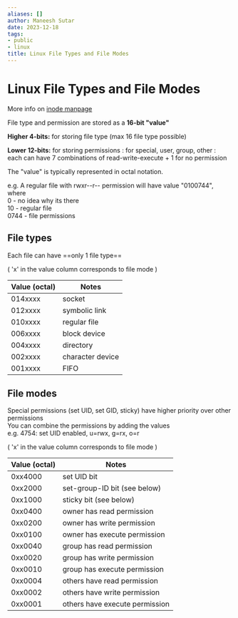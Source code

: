```yaml
---
aliases: []
author: Maneesh Sutar
date: 2023-12-18
tags:
- public
- linux
title: Linux File Types and File Modes
---
```


# Linux File Types and File Modes

More info on [inode manpage](https://man7.org/linux/man-pages/man7/inode.7.html#:~:text=the%20value%200.-,The%20file%20type%20and%20mode,-The%20stat.st_mode)

File type and permission are stored as a **16-bit "value"**

**Higher 4-bits:** for storing file type (max 16 file type possible)

**Lower 12-bits:** for storing permissions : for special, user, group, other : each can have 7 combinations of read-write-execute + 1 for no permission

The "value" is typically represented in octal notation.

e.g. A regular file with rwxr--r-- permission will have value "0100744", where  
0 - no idea why its there  
10 - regular file  
0744 - file permissions

## File types

Each file can have ==only 1 file type==

( 'x' in the value column corresponds to file mode )

|Value (octal)|Notes|
|-------------|-----|
|014xxxx|socket|
|012xxxx|symbolic link|
|010xxxx|regular file|
|006xxxx|block device|
|004xxxx|directory|
|002xxxx|character device|
|001xxxx|FIFO|

## File modes

Special permissions (set UID, set GID, sticky) have higher priority over other permissions  
You can combine the permissions by adding the values  
e.g. 4754: set UID enabled, u=rwx, g=rx, o=r

( 'x' in the value column corresponds to file mode )

|Value (octal)|Notes|
|-------------|-----|
|0xx4000|set UID bit|
|0xx2000|set-group-ID bit (see below)|
|0xx1000|sticky bit (see below)|
|0xx0400|owner has read permission|
|0xx0200|owner has write permission|
|0xx0100|owner has execute permission|
|0xx0040|group has read permission|
|0xx0020|group has write permission|
|0xx0010|group has execute permission|
|0xx0004|others have read permission|
|0xx0002|others have write permission|
|0xx0001|others have execute permission|
